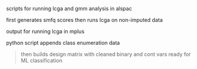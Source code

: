scripts for running lcga and gmm analysis in alspac

first generates smfq scores then runs lcga on non-imputed data

output for running lcga in mplus

python script appends class enumeration data 
> then builds design matrix with cleaned binary and cont vars
> ready for ML classification

